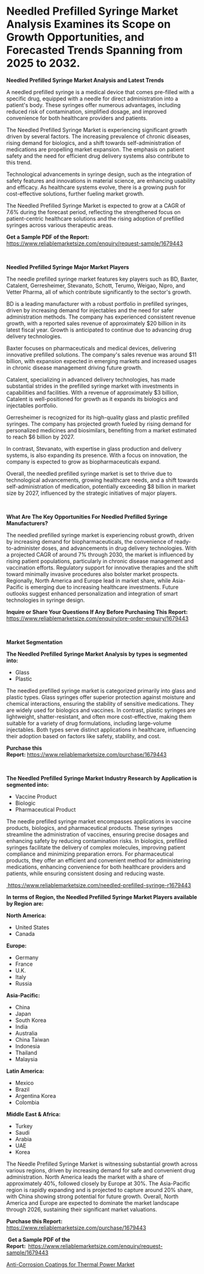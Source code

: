 <p><h1>Needled Prefilled Syringe Market Analysis Examines its Scope on Growth Opportunities, and Forecasted Trends Spanning from 2025 to 2032.</h1></p><p><strong>Needled Prefilled Syringe Market Analysis and Latest Trends</strong></p>
<p><p>A needled prefilled syringe is a medical device that comes pre-filled with a specific drug, equipped with a needle for direct administration into a patient's body. These syringes offer numerous advantages, including reduced risk of contamination, simplified dosage, and improved convenience for both healthcare providers and patients. </p><p>The Needled Prefilled Syringe Market is experiencing significant growth driven by several factors. The increasing prevalence of chronic diseases, rising demand for biologics, and a shift towards self-administration of medications are propelling market expansion. The emphasis on patient safety and the need for efficient drug delivery systems also contribute to this trend. </p><p>Technological advancements in syringe design, such as the integration of safety features and innovations in material science, are enhancing usability and efficacy. As healthcare systems evolve, there is a growing push for cost-effective solutions, further fueling market growth. </p><p>The Needled Prefilled Syringe Market is expected to grow at a CAGR of 7.6% during the forecast period, reflecting the strengthened focus on patient-centric healthcare solutions and the rising adoption of prefilled syringes across various therapeutic areas.</p></p>
<p><strong>Get a Sample PDF of the Report:&nbsp;</strong> <a href="https://www.reliablemarketsize.com/enquiry/request-sample/1679443?utm_campaign=3078&utm_medium=2&utm_source=Github&utm_content=ia&utm_term=25032025&utm_id=needled-prefilled-syringe">https://www.reliablemarketsize.com/enquiry/request-sample/1679443</a></p>
<p>&nbsp;</p>
<p><strong>Needled Prefilled Syringe Major Market Players</strong></p>
<p><p>The needle prefilled syringe market features key players such as BD, Baxter, Catalent, Gerresheimer, Stevanato, Schott, Terumo, Weigao, Nipro, and Vetter Pharma, all of which contribute significantly to the sector's growth.</p><p>BD is a leading manufacturer with a robust portfolio in prefilled syringes, driven by increasing demand for injectables and the need for safer administration methods. The company has experienced consistent revenue growth, with a reported sales revenue of approximately $20 billion in its latest fiscal year. Growth is anticipated to continue due to advancing drug delivery technologies.</p><p>Baxter focuses on pharmaceuticals and medical devices, delivering innovative prefilled solutions. The company's sales revenue was around $11 billion, with expansion expected in emerging markets and increased usages in chronic disease management driving future growth.</p><p>Catalent, specializing in advanced delivery technologies, has made substantial strides in the prefilled syringe market with investments in capabilities and facilities. With a revenue of approximately $3 billion, Catalent is well-positioned for growth as it expands its biologics and injectables portfolio.</p><p>Gerresheimer is recognized for its high-quality glass and plastic prefilled syringes. The company has projected growth fueled by rising demand for personalized medicines and biosimilars, benefiting from a market estimated to reach $6 billion by 2027. </p><p>In contrast, Stevanato, with expertise in glass production and delivery systems, is also expanding its presence. With a focus on innovation, the company is expected to grow as biopharmaceuticals expand.</p><p>Overall, the needled prefilled syringe market is set to thrive due to technological advancements, growing healthcare needs, and a shift towards self-administration of medication, potentially exceeding $8 billion in market size by 2027, influenced by the strategic initiatives of major players.</p></p>
<p>&nbsp;</p>
<p><strong>What Are The Key Opportunities For Needled Prefilled Syringe Manufacturers?</strong></p>
<p><p>The needled prefilled syringe market is experiencing robust growth, driven by increasing demand for biopharmaceuticals, the convenience of ready-to-administer doses, and advancements in drug delivery technologies. With a projected CAGR of around 7% through 2030, the market is influenced by rising patient populations, particularly in chronic disease management and vaccination efforts. Regulatory support for innovative therapies and the shift toward minimally invasive procedures also bolster market prospects. Regionally, North America and Europe lead in market share, while Asia-Pacific is emerging due to increasing healthcare investments. Future outlooks suggest enhanced personalization and integration of smart technologies in syringe design.</p></p>
<p><strong>Inquire or Share Your Questions If Any Before Purchasing This Report:</strong> <a href="https://www.reliablemarketsize.com/enquiry/pre-order-enquiry/1679443?utm_campaign=3078&utm_medium=2&utm_source=Github&utm_content=ia&utm_term=25032025&utm_id=needled-prefilled-syringe">https://www.reliablemarketsize.com/enquiry/pre-order-enquiry/1679443</a></p>
<p>&nbsp;</p>
<p><strong>Market Segmentation</strong></p>
<p><strong>The Needled Prefilled Syringe Market Analysis by types is segmented into:</strong></p>
<p><ul><li>Glass</li><li>Plastic</li></ul></p>
<p><p>The needled prefilled syringe market is categorized primarily into glass and plastic types. Glass syringes offer superior protection against moisture and chemical interactions, ensuring the stability of sensitive medications. They are widely used for biologics and vaccines. In contrast, plastic syringes are lightweight, shatter-resistant, and often more cost-effective, making them suitable for a variety of drug formulations, including large-volume injectables. Both types serve distinct applications in healthcare, influencing their adoption based on factors like safety, stability, and cost.</p></p>
<p><strong>Purchase this Report:&nbsp;</strong><a href="https://www.reliablemarketsize.com/purchase/1679443?utm_campaign=3078&utm_medium=2&utm_source=Github&utm_content=ia&utm_term=25032025&utm_id=needled-prefilled-syringe">https://www.reliablemarketsize.com/purchase/1679443</a></p>
<p>&nbsp;</p>
<p><strong>The Needled Prefilled Syringe Market Industry Research by Application is segmented into:</strong></p>
<p><ul><li>Vaccine Product</li><li>Biologic</li><li>Pharmaceutical Product</li></ul></p>
<p><p>The needle prefilled syringe market encompasses applications in vaccine products, biologics, and pharmaceutical products. These syringes streamline the administration of vaccines, ensuring precise dosages and enhancing safety by reducing contamination risks. In biologics, prefilled syringes facilitate the delivery of complex molecules, improving patient compliance and minimizing preparation errors. For pharmaceutical products, they offer an efficient and convenient method for administering medications, enhancing convenience for both healthcare providers and patients, while ensuring consistent dosing and reducing waste.</p></p>
<p><a href="https://www.reliablemarketsize.com/needled-prefilled-syringe-r1679443?utm_campaign=3078&utm_medium=2&utm_source=Github&utm_content=ia&utm_term=25032025&utm_id=needled-prefilled-syringe">&nbsp;https://www.reliablemarketsize.com/needled-prefilled-syringe-r1679443</a></p>
<p><strong>In terms of Region, the Needled Prefilled Syringe Market Players available by Region are:</strong></p>
<p>
    <p> <strong> North America: </strong>
        <ul>
            <li>United States</li>
            <li>Canada</li>
        </ul>
        </p> 
    <p> <strong> Europe: </strong>
        <ul>
            <li>Germany</li>
            <li>France</li>
            <li>U.K.</li>
            <li>Italy</li>
            <li>Russia</li>
        </ul>
        </p> 
    <p> <strong> Asia-Pacific: </strong>
        <ul>
            <li>China</li>
            <li>Japan</li>
            <li>South Korea</li>
            <li>India</li>
            <li>Australia</li>
            <li>China Taiwan</li>
            <li>Indonesia</li>
            <li>Thailand</li>
            <li>Malaysia</li>
        </ul>
        </p> 
    <p> <strong> Latin America: </strong>
        <ul>
            <li>Mexico</li>
            <li>Brazil</li>
            <li>Argentina Korea</li>
            <li>Colombia</li>
        </ul>
        </p> 
    <p> <strong> Middle East & Africa: </strong>
        <ul>
            <li>Turkey</li>
            <li>Saudi</li>
            <li>Arabia</li>
            <li>UAE</li>
            <li>Korea</li>
        </ul>
    </p>
    </p>
<p><p>The Needle Prefilled Syringe Market is witnessing substantial growth across various regions, driven by increasing demand for safe and convenient drug administration. North America leads the market with a share of approximately 40%, followed closely by Europe at 30%. The Asia-Pacific region is rapidly expanding and is projected to capture around 20% share, with China showing strong potential for future growth. Overall, North America and Europe are expected to dominate the market landscape through 2026, sustaining their significant market valuations.</p></p>
<p><strong>Purchase this Report: </strong><a href="https://www.reliablemarketsize.com/purchase/1679443?utm_campaign=3078&utm_medium=2&utm_source=Github&utm_content=ia&utm_term=25032025&utm_id=needled-prefilled-syringe">https://www.reliablemarketsize.com/purchase/1679443</a></p>
<p>&nbsp;<strong>Get a Sample PDF of the Report:&nbsp;&nbsp;</strong><a href="https://www.reliablemarketsize.com/enquiry/request-sample/1679443?utm_campaign=3078&utm_medium=2&utm_source=Github&utm_content=ia&utm_term=25032025&utm_id=needled-prefilled-syringe">https://www.reliablemarketsize.com/enquiry/request-sample/1679443</a></p>
<p><strong></strong></p>
<p><p><a href="https://github.com/rodinayygacklezi/Market-Research-Report-List-1/blob/main/anti-corrosion-coatings-for-thermal-power-market.md?utm_campaign=3078&utm_medium=2&utm_source=Github&utm_content=ia&utm_term=25032025&utm_id=needled-prefilled-syringe">Anti-Corrosion Coatings for Thermal Power Market</a></p></p>
